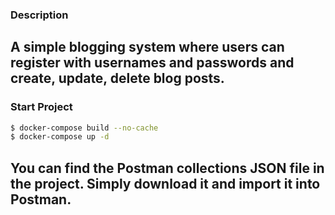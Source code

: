 ### Description

## A simple blogging system where users can register with usernames and passwords and create, update, delete blog posts.

### Start Project

```bash
$ docker-compose build --no-cache
$ docker-compose up -d 
```
## You can find the Postman collections JSON file in the project. Simply download it and import it into Postman.